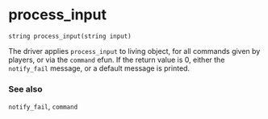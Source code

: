 # process_input

`string process_input(string input)`

The driver applies `process_input` to living object, for all commands given 
by players, or via the `command` efun. If the return value is 0, either the
`notify_fail` message, or a default message is printed.

### See also

`notify_fail`, `command`
